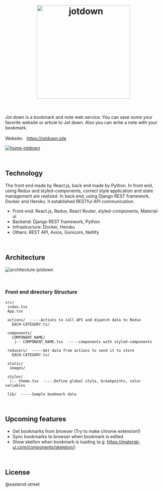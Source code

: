 <h1 align="center"><a href="https://jotdown.site" target="_blank"><img src="https://user-images.githubusercontent.com/43656115/74611765-e932a580-50b3-11ea-9563-214e959df574.png" alt="jotdown" width="300"></a></h1>

<br/>

Jot down is a bookmark and note web service. You can save some your favorite website or article to Jot down. Also you can write a note with your bookmark.  
<br/>
Website: &nbsp; https://jotdown.site


[![home-jotdown](https://user-images.githubusercontent.com/43656115/62005283-eeafaa80-b0e5-11e9-80c4-a79dd1c007d5.png)](https://jotdown.site)

<br/>


## Technology
The front end made by React.js, back end made by Python. In front end, using Redux and styled-components, correct style application and state management are realized. In back end, using Django REST framework, Docker and Heroku. It established RESTful API communication.


- Front-end: React.js, Redux, React Router, styled-components, Material-ui
- Backend: Django REST framework, Python
- Infrastructure: Docker, Heroku
- Others: REST API, Axios, Gunicorn, Netlify

<br/>


## Architecture
![architecture-jotdown](https://user-images.githubusercontent.com/43656115/76137120-0e00a580-5fee-11ea-8bce-cfff48684507.png)

<br/>

### Front end directory Structure
```
src/
 index.tsx
 App.tsx
 
 actions/  -----Actions to call API and dipatch data to Redux 
   EACH-CATEGORY.ts/
 
 components/
   COMPONENT_NAME/
    |-- COMPONENT_NAME.tsx  -----components with styled-components
 
 reducers/  -----Get data from actions to send it to store 
   EACH-CATEGORY.ts/
 
 static/
  images/
 
 styles/
  |-- theme.tsx  -----Define global style, breakpoints, color variables  

 lib/  -----Sample bookmark data
```

<br/>

## Upcoming features
- Get bookmarks from browser (Try to make chrome extension!)
- Sync bookmarks to browser when bookmark is edited
- Show skelton when bookmark is loading (e.g. https://material-ui.com/components/skeleton/) 

<br/>

## License
@eastend-street

<br/>
